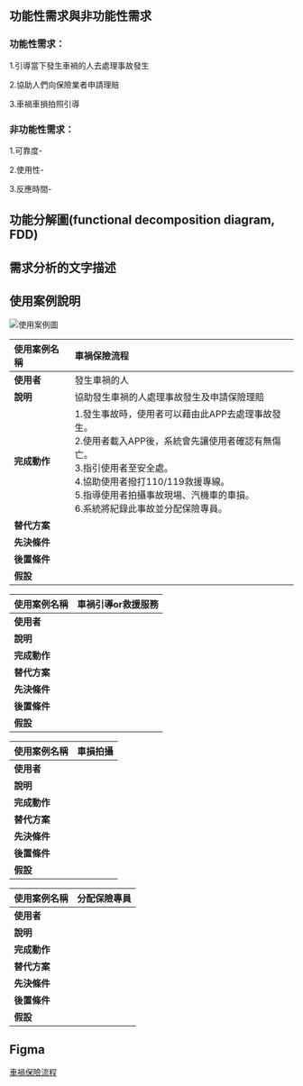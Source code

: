 ## 功能性需求與非功能性需求
### 功能性需求：

1.引導當下發生車禍的人去處理事故發生

2.協助人們向保險業者申請理賠

3.車禍車損拍照引導


### 非功能性需求：

1.可靠度-

2.使用性-

3.反應時間-


## 功能分解圖(functional decomposition diagram, FDD)


## 需求分析的文字描述



## 使用案例說明
![使用案例圖](https://user-images.githubusercontent.com/113971516/197565932-54b65f56-e66f-4ac1-b280-b2d76cfc64ef.jpg)

|**使用案例名稱**|**車禍保險流程**|
|:-------|:-----|
|**使用者**|發生車禍的人|
|**說明**|協助發生車禍的人處理事故發生及申請保險理賠|
|**完成動作**| 1.發生事故時，使用者可以藉由此APP去處理事故發生。<br>2.使用者載入APP後，系統會先讓使用者確認有無傷亡。<br>3.指引使用者至安全處。<br>4.協助使用者撥打110/119救援專線。<br>5.指導使用者拍攝事故現場、汽機車的車損。<br>6.系統將紀錄此事故並分配保險專員。|
|**替代方案**||
|**先決條件**||
|**後置條件**||
|**假設**||

|**使用案例名稱**|**車禍引導or救援服務**|
|:-------|:-----|
|**使用者**||
|**說明**||
|**完成動作**||
|**替代方案**||
|**先決條件**||
|**後置條件**||
|**假設**||

|**使用案例名稱**|**車損拍攝**|
|:-------|:-----|
|**使用者**||
|**說明**||
|**完成動作**||
|**替代方案**||
|**先決條件**||
|**後置條件**||
|**假設**||

|**使用案例名稱**|**分配保險專員**|
|:-------|:-----:|
|**使用者**||
|**說明**||
|**完成動作**||
|**替代方案**||
|**先決條件**||
|**後置條件**||
|**假設**||

## Figma
[車禍保險流程](https://www.figma.com/proto/eDV6RaTzxPaKdVCo2svNlN/%E8%BB%8A%E7%A6%8D%E4%BF%9D%E9%9A%AA%E6%B5%81%E7%A8%8B-APP?node-id=5%3A4&scaling=scale-down&page-id=0%3A1&starting-point-node-id=5%3A4)
